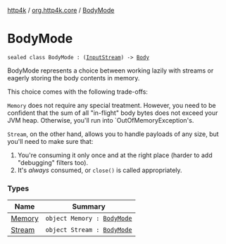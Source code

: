 [http4k](../../index.md) / [org.http4k.core](../index.md) / [BodyMode](./index.md)

# BodyMode

`sealed class BodyMode : (`[`InputStream`](https://docs.oracle.com/javase/9/docs/api/java/io/InputStream.html)`) -> `[`Body`](../-body/index.md)

BodyMode represents a choice between working lazily with streams or eagerly storing the body contents in memory.

This choice comes with the following trade-offs:

`Memory` does not require any special treatment. However, you need to be confident that the sum of all "in-flight"
body bytes does not exceed your JVM heap. Otherwise, you'll run into `OutOfMemoryException's.

`Stream`, on the other hand, allows you to handle payloads of any size, but you'll need to make sure that:

1. You're consuming it only once and at the right place (harder to add "debugging" filters too).
2. It's *always* consumed, or `close()` is called appropriately.

### Types

| Name | Summary |
|---|---|
| [Memory](-memory/index.md) | `object Memory : `[`BodyMode`](./index.md) |
| [Stream](-stream/index.md) | `object Stream : `[`BodyMode`](./index.md) |
